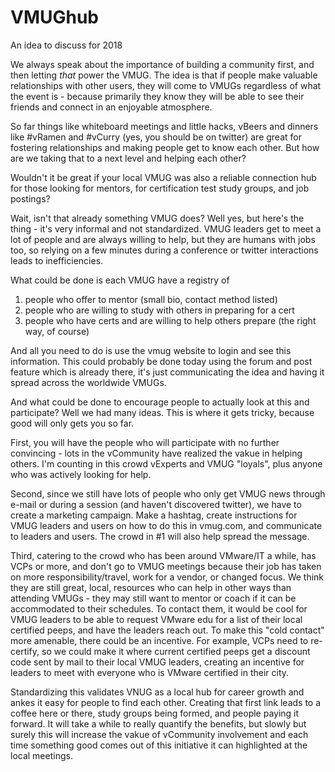 # VMUGhub
An idea to discuss for 2018

We always speak about the importance of building a community first, and then letting *that* power the VMUG. The idea is that if people make valuable relationships with other users, they will come to VMUGs regardless of what the event is - because primarily they know they will be able to see their friends and connect in an enjoyable atmosphere.

So far things like whiteboard meetings and little hacks, vBeers and dinners like #vRamen and #vCurry (yes, you should be on twitter) are great for fostering relationships and making people get to know each other. But how are we taking that to a next level and helping each other?

Wouldn't it be great if your local VMUG was also a reliable connection hub for those looking for mentors, for certification test study groups, and job postings?

Wait, isn't that already something VMUG does? Well yes, but here's the thing - it's very informal and not standardized. VMUG leaders get to meet a lot of people and are always willing to help, but they are humans with jobs too, so relying on a few minutes during a conference or twitter interactions leads to inefficiencies.

What could be done is each VMUG have a registry of 

1) people who offer to mentor (small bio, contact method listed)
2) ‎people who are willing to study with others in preparing for a cert
3) ‎people who have certs and are willing to help others prepare (the right way, of course)

And all you need to do is use the vmug website to login and see this information. This could probably be done today using the forum and post feature which is already there, it's just communicating the idea and having it spread across the worldwide VMUGs.

And what could be done to encourage people to actually look at this and participate? Well we had many ideas. This is where it gets tricky, because good will only gets you so far.

First, you will have the people who will participate with no further convincing - lots in the vCommunity have realized the vakue in helping others. I'm counting in this crowd vExperts and VMUG "loyals", plus anyone who was actively looking for help.

Second, since we still have lots of people who only get VMUG news through e-mail or during a session (and haven't discovered twitter), we have to create a marketing campaign. Make a hashtag, create instructions for VMUG leaders and users on how to do this in vmug.com, and communicate to leaders and users. The crowd in #1 will also help spread the message.

Third, catering to the crowd who has been around VMware/IT a while, has VCPs or more, and don't go to VMUG meetings because their job has taken on more responsibility/travel, work for a vendor, or changed focus. We think they are still great, local, resources who can help in other ways than attending VMUGs - they may still want to mentor or coach if it can be accommodated to their schedules. To contact them, it would be cool for VMUG leaders to be able to request VMware edu for a list of their local certified peeps, and have the leaders reach out. To make this "cold contact" more amenable, there could be an incentive. For example, VCPs need to re-certify, so we could make it where current certified peeps get a discount code sent by mail to their local VMUG leaders, creating an incentive for leaders to meet with everyone who is VMware certified in their city.

Standardizing this validates VNUG as a local hub for career growth and ankes it easy for people to find each other. Creating that first link leads to a coffee here or there, study groups being formed, and people paying it forward. It will take a while to really quantify the benefits, but slowly but surely this will increase the vakue of vCommunity involvement and each time something good comes out of this initiative it can highlighted at the local meetings.
